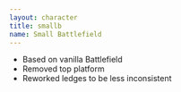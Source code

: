 ```yaml
---
layout: character
title: smallb
name: Small Battlefield
---
```


- Based on vanilla Battlefield
- Removed top platform
- Reworked ledges to be less inconsistent
